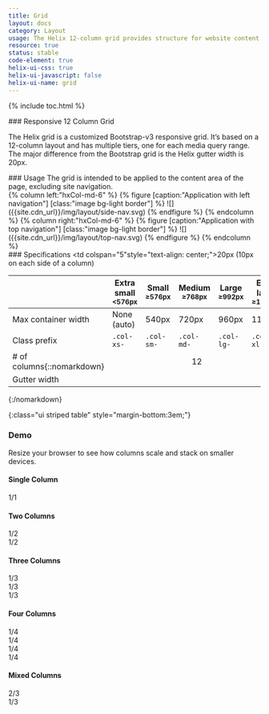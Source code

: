 ```yaml
---
title: Grid
layout: docs
category: Layout
usage: The Helix 12-column grid provides structure for website content.
resource: true
status: stable
code-element: true
helix-ui-css: true
helix-ui-javascript: false
helix-ui-name: grid
---
```


{% include toc.html %}

<section class="static-section"  markdown="1">
### Responsive 12 Column Grid

The Helix grid is a customized Bootstrap-v3 responsive grid. It’s based on a
12-column layout and has multiple tiers, one for each media query range. The
major difference from the Bootstrap grid is the Helix gutter width is 20px.
</section>

<section class="static-section"  markdown="1">
### Usage
The grid is intended to be applied to the content area of the page, excluding
site navigation.

<div class="hxRow">
{% column left:"hxCol-md-6" %}
{% figure [caption:"Application with left navigation"] [class:"image bg-light border"] %}
![]({{site.cdn_url}}/img/layout/side-nav.svg)
{% endfigure %}
{% endcolumn %}
{% column right:"hxCol-md-6" %}
{% figure [caption:"Application with top navigation"] [class:"image bg-light border"] %}
![]({{site.cdn_url}}/img/layout/top-nav.svg)
{% endfigure %}
{% endcolumn %}
</div>
</section>

<section class="static-section"  markdown="1">
### Specifications

| | Extra small<br><small>&lt;576px</small> | Small<br><small>≥576px</small> | Medium<br><small>≥768px</small> | Large<br><small>≥992px</small> | Extra large<br><small>≥1200px</small> |
|--|--|--|--|--|--|
| Max container width | None (auto) | 540px | 720px | 960px | 1140px |
| Class prefix | `.col-xs-` | `.col-sm-` | `.col-md-` | `.col-lg-` | `.col-xl-` |
| # of columns{::nomarkdown}</td><td colspan="5" style="text-align: center;">12</td></tr><tr><td>Gutter width</td><td colspan="5"style="text-align: center;">20px (10px on each side of a column)</td></tr></table>{:/nomarkdown}
{:class="ui striped table" style="margin-bottom:3em;"}
</section>


### Demo

Resize your browser to see how columns scale and stack on smaller devices.

<section class="static-section"  markdown="1">
  <h4 class="hxContainerTitle">Single Column</h4>
  <div class="hxRow">
    <div class="hxCol-xs-12 hxCol-xs-12 hxCol-md-12">
      <div class="grid-bg">1/1</div>
    </div>
  </div>
</section>

<section class="static-section"  markdown="1">
  <h4 class="hxContainerTitle">Two Columns</h4>
  <div class="hxRow">
    <div class="hxCol-md-6">
      <div class="grid-bg">1/2</div>
    </div>
    <div class="hxCol-md-6">
      <div class="grid-bg">1/2</div>
    </div>
  </div>
</section>

<section class="static-section"  markdown="1">
  <h4 class="hxContainerTitle">Three Columns</h4>
  <div class="hxRow">
    <div class="hxCol-xs-12 hxCol-md-4">
      <div class="grid-bg">1/3</div>
    </div>
    <div class="hxCol-xs-12 hxCol-md-4">
      <div class="grid-bg">1/3</div>
    </div>
    <div class="hxCol-xs-12 hxCol-md-4">
      <div class="grid-bg">1/3</div>
    </div>
  </div>
</section>

<section class="static-section"  markdown="1">
  <h4 class="hxContainerTitle">Four Columns</h4>
  <div class="hxRow">
    <div class="hxCol-xs-12 hxCol-sm-6 hxCol-md-3">
      <div class="grid-bg">1/4</div>
    </div>
    <div class="hxCol-xs-12 hxCol-sm-6 hxCol-md-3">
      <div class="grid-bg">1/4</div>
    </div>
    <div class="hxCol-xs-12 hxCol-sm-6 hxCol-md-3">
      <div class="grid-bg">1/4</div>
    </div>
    <div class="hxCol-xs-12 hxCol-sm-6 hxCol-md-3">
      <div class="grid-bg">1/4</div>
    </div>
  </div>
</section>

<section class="static-section"  markdown="1">
  <h4 class="hxContainerTitle">Mixed Columns</h4>
  <div class="hxRow">
    <div class="hxCol-xs-12 hxCol-md-8">
      <div class="grid-bg">2/3</div>
    </div>
    <div class="hxCol-xs-12 hxCol-md-4">
      <div class="grid-bg">1/3</div>
    </div>
  </div>
  </section>
